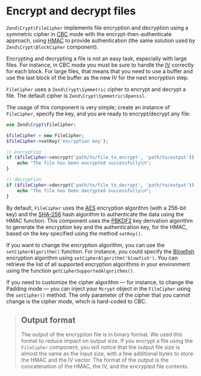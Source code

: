 # Encrypt and decrypt files

`Zend\Crypt\FileCipher` implements file encryption and decryption using a
symmetric cipher in
[CBC](http://en.wikipedia.org/wiki/Block_cipher_modes_of_operation#Cipher-block_chaining_.28CBC.29)
mode with the encrypt-then-authenticate approach, using
[HMAC](http://en.wikipedia.org/wiki/HMAC) to provide authentication (the same
solution used by `Zend\Crypt\BlockCipher` component).

Encrypting and decrypting a file is not an easy task, especially with large
files. For instance, in CBC mode you must be sure to handle the
[IV](http://en.wikipedia.org/wiki/Initialization_vector) correctly for each
block. For large files, that means that you need to use a buffer and use the
last block of the buffer as the new IV for the next encryption step.

`FileCipher` uses a `Zend\Crypt\Symmetric` cipher to encrypt and decrypt a file.
The default cipher is `Zend\Crypt\Symmetric\Openssl`.

The usage of this component is very simple; create an instance of `FileCipher`,
specify the key, and you are ready to encrypt/decrypt any file:

```php
use Zend\Crypt\FileCipher;

$fileCipher = new FileCipher;
$fileCipher->setKey('encryption key');

// encryption
if ($fileCipher->encrypt('path/to/file_to_encrypt', 'path/to/output')) {
    echo "The file has been encrypted successfully\n";
}

// decryption
if ($fileCipher->decrypt('path/to/file_to_decrypt', 'path/to/output')) {
    echo "The file has been decrypted successfully\n";
}
```

By default, `FileCipher` uses the [AES](http://en.wikipedia.org/wiki/Advanced_Encryption_Standard)
encryption algorithm (with a 256-bit key) and the [SHA-256](http://en.wikipedia.org/wiki/SHA-2)
hash algorithm to authenticate the data using the HMAC function. This component uses the
[PBKDF2](http://en.wikipedia.org/wiki/PBKDF2) key derivation algorithm to generate the encryption
key and the authentication key, for the HMAC, based on the key specified using the method
`setKey()`.

If you want to change the encryption algorithm, you can use the `setCipherAlgorithm()` function. For
instance, you could specify the [Blowfish](http://en.wikipedia.org/wiki/Blowfish_%28cipher%29)
encryption algorithm using `setCipherAlgorithm('blowfish')`. You can retrieve the list of all
supported encryption algorithms in your environment using the function
`getCipherSupportedAlgorithms()`.

If you need to customize the cipher algorithm &mdash; for instance, to change
the Padding mode &mdash; you can inject your `Mcrypt` object in the `FileCipher`
using the `setCipher()` method. The only parameter of the cipher that you cannot
change is the cipher mode, which is hard-coded to CBC.

> ## Output format
>
> The output of the encryption file is in binary format. We used this format to
> reduce impact on output size. If you encrypt a file using the `FileCipher`
> component, you will notice that the output file size is almost the same as the
> input size, with a few additional bytes to store the HMAC and the IV vector.
> The format of the output is the concatenation of the HMAC, the IV, and the
> encrypted file contents.
